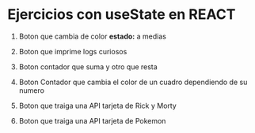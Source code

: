 # Ejercicios con useState en REACT

1. Boton que cambia de color 
    **estado:** a medias
2. Boton que imprime logs curiosos
    
3. Boton contador que suma y otro que resta
4. Boton Contador que cambia el color de un cuadro dependiendo de su numero
5. Boton que traiga una API tarjeta de Rick y Morty
6. Boton que traiga una API tarjeta de Pokemon